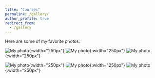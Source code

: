 ```yaml
---
title: "Courses"
permalink: /gallery/
author_profile: true
redirect_from:
  - /gallery
---
```


Here are some of my favorite photos:

![My photo](https://mbh1234.github.io/keerthana.github.io/images/3.jpeg){:width="250px"} 
![My photo](https://mbh1234.github.io/keerthana.github.io/images/3.jpeg){:width="250px"}
![My photo](https://mbh1234.github.io/keerthana.github.io/images/3.jpeg){:width="250px"}

![My photo](https://mbh1234.github.io/keerthana.github.io/images/3.jpeg){:width="250px"}
![My photo](https://mbh1234.github.io/keerthana.github.io/images/3.jpeg){:width="250px"}
![My photo](https://mbh1234.github.io/keerthana.github.io/images/3.jpeg){:width="250px"}
